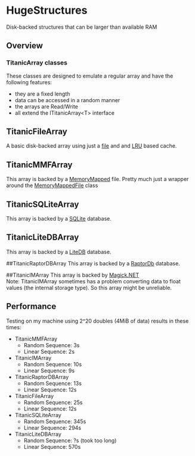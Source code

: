 # HugeStructures
Disk-backed structures that can be larger than available RAM

## Overview
### TitanicArray classes
These classes are designed to emulate a regular array and have the following features:
* they are a fixed length
* data can be accessed in a random manner
* the arrays are Read/Write
* all extend the ITitanicArray\<T\> interface

## TitanicFileArray
A basic disk-backed array using just a [file](https://msdn.microsoft.com/en-us/library/system.io.file.aspx) and and [LRU](https://en.wikipedia.org/wiki/Cache_replacement_policies#LRU) based cache.

## TitanicMMFArray
This array is backed by a [MemoryMapped](https://docs.microsoft.com/en-us/dotnet/standard/io/memory-mapped-files) file. Pretty much just a wrapper around the [MemoryMappedFile](https://msdn.microsoft.com/en-us/library/system.io.memorymappedfiles.memorymappedfile.aspx) class

## TitanicSQLiteArray
This array is backed by a [SQLite](https://sqlite.org/) database.

## TitanicLiteDBArray
This array is backed by a [LiteDB](http://www.litedb.org/) database.

##TitanicRaptorDBArray
This array is backed by a [RaptorDb](https://www.codeproject.com/Articles/316816/RaptorDB-The-Key-Value-Store-V2) database.

##TitanicIMArray
This array is backed by [Magick.NET](https://github.com/dlemstra/Magick.NET)
<br/>Note: TitanicIMArray sometimes has a problem converting data to float values (the internal storage type). So this array might be unreliable.

## Performance
Testing on my machine using 2^20 doubles (4MiB of data) results in these times:

* TitanicMMFArray
  * Random Sequence: 3s
  * Linear Sequence: 2s
* TitanicIMArray
  * Random Sequence: 10s
  * Linear Sequence: 9s
* TitanicRaptorDBArray
  * Random Sequence: 13s
  * Linear Sequence: 12s
* TitanicFileArray
  * Random Sequence: 25s
  * Linear Sequence: 12s
* TitanicSQLiteArray
  * Random Sequence: 345s
  * Linear Sequence: 294s
* TitanicLiteDBArray
  * Random Sequence: ?s (took too long)
  * Linear Sequence: 570s
